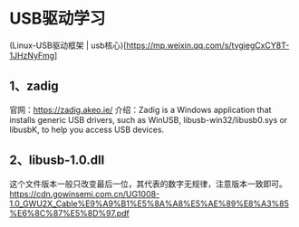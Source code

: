 # USB驱动学习
(Linux-USB驱动框架 | usb核心)[https://mp.weixin.qq.com/s/tvgiegCxCY8T-1JHzNyFmg]

## 1、zadig
官网：https://zadig.akeo.ie/
介绍：Zadig is a Windows application that installs generic USB drivers, such as WinUSB, libusb-win32/libusb0.sys or libusbK, to help you access USB devices.

## 2、libusb-1.0.dll
这个文件版本一般只改变最后一位，其代表的数字无规律，注意版本一致即可。
https://cdn.gowinsemi.com.cn/UG1008-1.0_GWU2X_Cable%E9%A9%B1%E5%8A%A8%E5%AE%89%E8%A3%85%E6%8C%87%E5%8D%97.pdf


